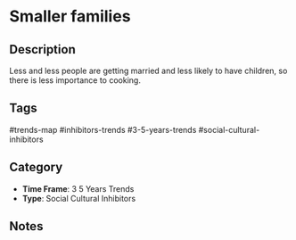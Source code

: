 # Smaller families

## Description
Less and less people are getting married and less likely to have children, so there is less importance to cooking.

## Tags
#trends-map #inhibitors-trends #3-5-years-trends #social-cultural-inhibitors

## Category
- **Time Frame**: 3 5 Years Trends
- **Type**: Social Cultural Inhibitors

## Notes
<!-- Add your notes here -->
